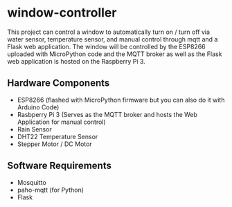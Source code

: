 # window-controller
This project can control a window to automatically turn on / turn off via water sensor, temperature sensor, and manual control through mqtt and a Flask web application. The window will be controlled by the ESP8266 uploaded with MicroPython code and the MQTT broker as well as the Flask web application is hosted on the Raspberry Pi 3.

## Hardware Components
* ESP8266 (flashed with MicroPython firmware but you can also do it with Arduino Code)
* Rasbperry Pi 3 (Serves as the MQTT broker and hosts the Web Application for manual control)
* Rain Sensor
* DHT22 Temperature Sensor
* Stepper Motor / DC Motor

## Software Requirements
* Mosquitto 
* paho-mqtt (for Python)
* Flask
